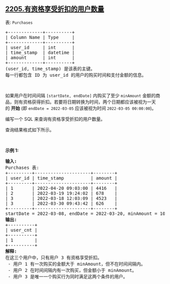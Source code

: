 ## [2205.有资格享受折扣的用户数量](https://leetcode.cn/problems/the-number-of-users-that-are-eligible-for-discount/)
<p>表: <code>Purchases</code></p>

<pre>
+-------------+----------+
| Column Name | Type     |
+-------------+----------+
| user_id     | int      |
| time_stamp  | datetime |
| amount      | int      |
+-------------+----------+
(user_id, time_stamp) 是该表的主键。
每一行都包含 ID 为 user_id 的用户的购买时间和支付金额的信息。
</pre>

<p>&nbsp;</p>

<p>如果用户在时间间隔 <code>[startDate, endDate]</code> 内购买了至少 <code>minAmount</code> 金额的商品，则有资格获得折扣。若要将日期转换为时间，两个日期都应该被视为一天的&nbsp;<strong>开始</strong> (即 <code>endDate = 2022-03-05</code>&nbsp;应该被视为时间 <code>2022-03-05 00:00:00</code>)。</p>

<p>编写一个 SQL 来查询有资格享受折扣的用户数量。</p>

<p>查询结果格式如下所示。</p>

<p>&nbsp;</p>

<p><strong>示例 1:</strong></p>

<pre>
<strong>输入:</strong> 
Purchases 表:
+---------+---------------------+--------+
| user_id | time_stamp          | amount |
+---------+---------------------+--------+
| 1       | 2022-04-20 09:03:00 | 4416   |
| 2       | 2022-03-19 19:24:02 | 678    |
| 3       | 2022-03-18 12:03:09 | 4523   |
| 3       | 2022-03-30 09:43:42 | 626    |
+---------+---------------------+--------+
startDate = 2022-03-08, endDate = 2022-03-20, minAmount = 1000
<strong>输出:</strong> 
+----------+
| user_cnt |
+----------+
| 1        |
+----------+
<strong>解释:</strong>
在这三个用户中，只有用户 3 有资格享受折扣。
 - 用户 1 有一次购买的金额大于 minAmount，但不在时间间隔内。
 - 用户 2 在时间间隔内有一次购买，但金额小于 minAmount。
 - 用户 3 是唯一一个购买行为同时满足这两个条件的用户。</pre>

